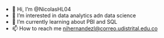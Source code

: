- 👋 Hi, I’m @NicolasHL04
- 👀 I’m interested in data analytics adn data science
- 🌱 I’m currently learning about PBI and SQL
- 📫 How to reach me nihernandezl@correo.udistrital.edu.co

<!---
NicolasHL04/NicolasHL04 is a ✨ special ✨ repository because its `README.md` (this file) appears on your GitHub profile.
You can click the Preview link to take a look at your changes.
--->
